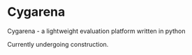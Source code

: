 Cygarena
========

Cygarena - a lightweight evaluation platform written in python

Currently undergoing construction.
